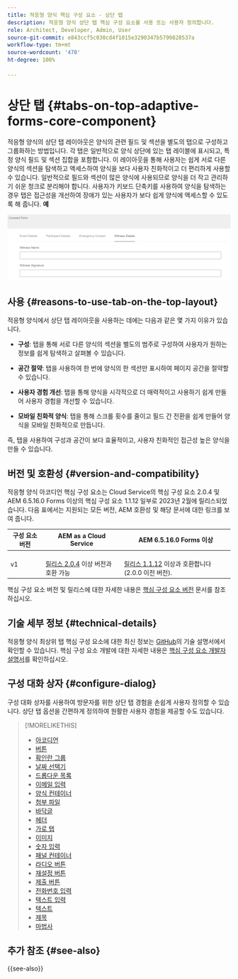 ```yaml
---
title: 적응형 양식 핵심 구성 요소 - 상단 탭
description: 적응형 양식 상단 탭 핵심 구성 요소를 사용 또는 사용자 정의합니다.
role: Architect, Developer, Admin, User
source-git-commit: e843ccf5c030cd4f1015e3290347b5799828537a
workflow-type: tm+mt
source-wordcount: '470'
ht-degree: 100%

---
```



# 상단 탭 {#tabs-on-top-adaptive-forms-core-component}

적응형 양식의 상단 탭 레이아웃은 양식의 관련 필드 및 섹션을 별도의 탭으로 구성하고 그룹화하는 방법입니다. 각 탭은 일반적으로 양식 상단에 있는 탭 레이블에 표시되고, 특정 양식 필드 및 섹션 집합을 포함합니다. 이 레이아웃을 통해 사용자는 쉽게 서로 다른 양식의 섹션을 탐색하고 액세스하여 양식을 보다 사용자 친화적이고 더 편리하게 사용할 수 있습니다. 일반적으로 필드와 섹션이 많은 양식에 사용되므로 양식을 더 작고 관리하기 쉬운 청크로 분리해야 합니다. 사용자가 키보드 단축키를 사용하여 양식을 탐색하는 경우 탭은 접근성을 개선하여 장애가 있는 사용자가 보다 쉽게 양식에 액세스할 수 있도록 해 줍니다.
**예**

![상단 탭](/help/adaptive-forms/assets/tabs.png)

## 사용 {#reasons-to-use-tab-on-the-top-layout}

적응형 양식에서 상단 탭 레이아웃을 사용하는 데에는 다음과 같은 몇 가지 이유가 있습니다.

* **구성**: 탭을 통해 서로 다른 양식의 섹션을 별도의 범주로 구성하여 사용자가 원하는 정보를 쉽게 탐색하고 살펴볼 수 있습니다.

* **공간 절약**: 탭을 사용하여 한 번에 양식의 한 섹션만 표시하여 페이지 공간을 절약할 수 있습니다.

* **사용자 경험 개선**: 탭을 통해 양식을 시각적으로 더 매력적이고 사용하기 쉽게 만들어 사용자 경험을 개선할 수 있습니다.

* **모바일 친화적 양식**: 탭을 통해 스크롤 횟수를 줄이고 필드 간 전환을 쉽게 만들어 양식을 모바일 친화적으로 만듭니다.

즉, 탭을 사용하여 구성과 공간이 보다 효율적이고, 사용자 친화적인 접근성 높은 양식을 만들 수 있습니다.

## 버전 및 호환성 {#version-and-compatibility}

적응형 양식 아코디언 핵심 구성 요소는 Cloud Service의 핵심 구성 요소 2.0.4 및 AEM 6.5.16.0 Forms 이상의 핵심 구성 요소 1.1.12 일부로 2023년 2월에 릴리스되었습니다. 다음 표에서는 지원되는 모든 버전, AEM 호환성 및 해당 문서에 대한 링크를 보여 줍니다.

| 구성 요소 버전 | AEM as a Cloud Service | AEM 6.5.16.0 Forms 이상 |
|---|---|---|
| v1 | <br>[릴리스 2.0.4](/help/adaptive-forms/version.md) 이상 버전과 호환 가능 | <br>[릴리스 1.1.12](/help/adaptive-forms/version.md) 이상과 호환합니다(2.0.0 이전 버전). |

핵심 구성 요소 버전 및 릴리스에 대한 자세한 내용은 [핵심 구성 요소 버전](/help/adaptive-forms/version.md) 문서를 참조하십시오.

<!-- ## Sample Component Output {#sample-component-output}

To experience the Accordion Component as well as see examples of its configuration options as well as HTML and JSON output, visit the [Component Library](https://adobe.com/go/aem_cmp_library_accordion). -->

## 기술 세부 정보 {#technical-details}

적응형 양식 최상위 탭 핵심 구성 요소에 대한 최신 정보는 [GitHub](https://github.com/adobe/aem-core-forms-components/tree/master/ui.af.apps/src/main/content/jcr_root/apps/core/fd/components/form/tabsontop/v1/tabsontop)의 기술 설명서에서 확인할 수 있습니다. 핵심 구성 요소 개발에 대한 자세한 내용은 [핵심 구성 요소 개발자 설명서](/help/developing/overview.md)를 확인하십시오.

## 구성 대화 상자 {#configure-dialog}

구성 대화 상자를 사용하여 방문자를 위한 상단 탭 경험을 손쉽게 사용자 정의할 수 있습니다. 상단 탭 옵션을 간편하게 정의하여 원활한 사용자 경험을 제공할 수도 있습니다.

<!--

## Related article {#related-article}

* [Create a standalone Adaptive Form](https://experienceleague.adobe.com/docs/experience-manager-cloud-service/content/forms/adaptive-forms-authoring/authoring-adaptive-forms-core-components/create-an-adaptive-form-on-forms-cs/creating-adaptive-form-core-components.html)

-->


>[!MORELIKETHIS]
>
>* [아코디언](/help/adaptive-forms/components/accordion.md)
>* [버튼](/help/adaptive-forms/components/button.md)
>* [확인란 그룹](/help/adaptive-forms/components/checkbox-group.md)
>* [날짜 선택기](/help/adaptive-forms/components/date-picker.md)
>* [드롭다운 목록](/help/adaptive-forms/components/drop-down.md)
>* [이메일 입력](/help/adaptive-forms/components/email-input.md)
>* [양식 컨테이너](/help/adaptive-forms/components/form-container.md)
>* [첨부 파일](/help/adaptive-forms/components/file-attachment.md)
>* [바닥글](/help/adaptive-forms/components/footer.md)
>* [헤더](/help/adaptive-forms/components/header.md)
>* [가로 탭](/help/adaptive-forms/components/horizontal-tabs.md)
>* [이미지](/help/adaptive-forms/components/image.md)
>* [숫자 입력](/help/adaptive-forms/components/number-input.md)
>* [패널 컨테이너](/help/adaptive-forms/components/panel-container.md)
>* [라디오 버튼](/help/adaptive-forms/components/radio-button.md)
>* [재설정 버튼](/help/adaptive-forms/components/reset-button.md)
>* [제출 버튼](/help/adaptive-forms/components/submit-button.md)
>* [전화번호 입력](/help/adaptive-forms/components/telephone-input.md)
>* [텍스트 입력](/help/adaptive-forms/components/text-input.md)
>* [텍스트](/help/adaptive-forms/components/text.md)
>* [제목](/help/adaptive-forms/components/title.md)
>* [마법사](/help/adaptive-forms/components/wizard.md)

## 추가 참조 {#see-also}


{{see-also}}
